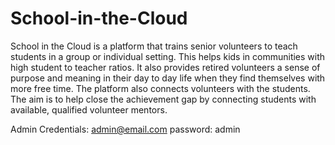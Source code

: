 # School-in-the-Cloud
School in the Cloud is a platform that trains senior volunteers to teach students in a group or individual setting. This helps kids in communities with high student to teacher ratios. It also provides retired volunteers a sense of purpose and meaning in their day to day life when they find themselves with more free time. The platform also connects volunteers with the students.  The aim is to help close the achievement gap by connecting students with available, qualified volunteer mentors.

Admin Credentials: 
admin@email.com
password: admin
